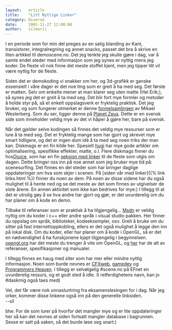 ```yaml
---
layout:   article
title:    "Litt Nyttige Linker"
category: Diverse
date:     2001-11-27 12:00:00
author:   silmaril
---
```

I en periode som for min del preges av en salig blanding av Kant,
transistorer, integralregning og annet snacks, passet det bra å skrive
en liten artikkel til demoscene.no. Det jeg tenkte jeg skulle gjøre i
dag, var å samle endel steder med informasjon som jeg synes er nyttig
mens jeg koder. De fleste vil nok finne det meste stoffet kjent, men jeg
tipper litt vil være nyttig for de fleste.

Siden det er demokoding vi snakker om her, og 3d-grafikk er ganske
essensielt i våre dager er det noe ting som er greit å ha med seg. Det
første er matten. Selv om enkelte mener at man klarer seg uten matte
(Hei Erik;), så synes jeg det er greit å ta med seg. Det blir fort mye
formler og metoder å holde styr på, så et enkelt oppslagsverk er
fryktelig praktisk. Det jeg bruker, og som fungerer utmerket er denne
[formelsamlingen](http://www.planetzeus.net/source/article.asp?id=80)
av Mikael Westerberg. Som du ser, ligger denne på [Planet
Zeus](http://www.planetzeus.net). Dette er en svensk side som
inneholder veldig mye av det vi håper å gjøre her, bare på svensk.

Når det gjelder selve kodingen så finnes det veldig mye ressurser som er
lure å ta med seg. Det er fryktelig mange som har gjort og skrevet mye
smart tidligere, og det er ingen dum idè å ta med seg noen triks der man
kan. Diskmags er en fin kilde her. Spesielt
[hugi](http://www.hugi.de/) har mye gode artikler om
optimalisering, spesifikke effekter, matte, o.l. Flere diskmags finner
du hos[Ojuice](http://ojuice.net), som har en fin [seksjon
med linker](http://www.ojuice.net/www/mags/links.htm) til de
fleste som utgis om dagen. Dette bringer oss inn på noe annet som jeg
bruker mye tid på: scenesurfing. Det finnes en del steder som har
bringer daglige oppdateringer om hva som skjer i scenen. På [siden vår
med linker]({% link links.html %}) finner du noen av dem. På noen av
disse sidene har du også mulighet til å hente ned og se det meste av det
som finnes av utgivelser de siste årene. En annen aktivitet som ikke kan
bedrives for mye:) I tillegg til at det er utrolig gøy å se hva andre
har gjort og gjør, er det uvurderelig om du har planer om å kode en
demo.

Tilbake til referanser som er praktisk å ha tilgjengelig...
[Msdn](http://msdn.microsoft.com/library/) er veldig nyttig
om du koder i c++ eller andre språk i visual studio pakken. Her finner
du oppslag om språk, biblioteker, kodeeksempler, osv. Greit å bruke om
du sitter på fast internettoppkobling, ellers er det også mulighet å
legge den inn på lokal disk. Om du koder, eller har planer om å kode i
OpenGL, så er det en nødvendighet å ha funskjonene kjapt tilgjengelig i
begynnelsen. [opengl.org](http://www.opengl.org) har det
meste du trenger å vite om OpenGL, og
[her](http://www.opengl.org/developers/documentation/specs.html)
har de alt av referanser, spesifikasjoner og manualer.

I tillegg finnes en haug med siter som har mer eller mindre nyttig
informasjon. Noen som burde nevnes er
[CFXweb](http://www.cfxweb.net/),
[gamedev](http://gamedev.net/) og [Programmers
Heaven](http://www.programmersheaven.com). I tillegg er
selvølgelig \#scene.no på EFnet en uvurderelig ressurs, og et godt sted
å idle. (I retferdighetens navn, kan jo \#daskmig også taes med)

Vel, det får være nok unnasluntring fra eksamenslesingen for i dag. Når
jeg orker, kommer disse linkene også inn på den generelle linksiden.  
--sil

btw: For de som lurer på hvorfor det mangler mye og er lite
oppdateringer her så kan det nevnes at siden fortsatt mangler database i
bagrunnen. Sesse er satt på saken, så det burde løse seg snart:)
